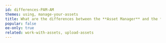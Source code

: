 ```yaml
---
id: differences-PAM-AM
themes: using, manage-your-assets
title: What are the differences between the **Asset Manager** and the **PAM**?
popular: false
ee-only: true
related: work-with-assets, upload-assets
---
```

